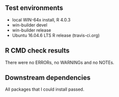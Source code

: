 ## Test environments
* local WIN-64x install, R 4.0.3
* win-builder devel 
* win-builder release
* Ubuntu 16.04.6 LTS R release (travis-ci.org)

## R CMD check results
There were no ERRORs, no WARNINGs and no NOTEs. 


## Downstream dependencies
All packages that I could install passed.
